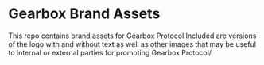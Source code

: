 # Gearbox Brand Assets
This repo contains brand assets for Gearbox Protocol
Included are versions of the logo with and without text as well as other images that may be useful to internal or external parties for promoting Gearbox Protocol/
